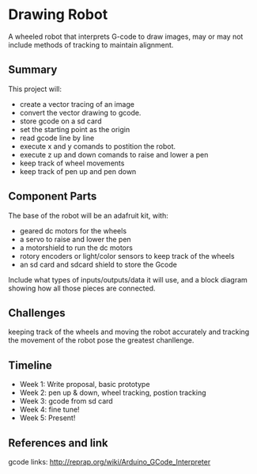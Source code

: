 # Drawing Robot

A wheeled robot that interprets G-code to draw images, may or may not include methods of tracking to maintain alignment. 

## Summary

This project will:
- create a vector tracing of an image
- convert the vector drawing to gcode.
- store gcode on a sd card 
- set the starting point as the origin
- read gcode line by line
- execute x and y comands to postition the robot.
- execute z up and down comands to raise and lower a pen 
- keep track of wheel movements
- keep track of pen up and pen down 


## Component Parts

The base of the robot will be an adafruit kit, with:
- geared dc motors for the wheels
- a servo to raise and lower the pen
- a motorshield to run the dc motors
- rotory encoders or light/color sensors to keep track of the wheels
- an sd card and sdcard shield to store the Gcode


Include what types of inputs/outputs/data it will use, and a block diagram showing how all those pieces are connected.

## Challenges

keeping track of the wheels and moving the robot accurately and tracking the movement of the robot pose the greatest chanllenge.

## Timeline

- Week 1: Write proposal, basic prototype
- Week 2: pen up & down, wheel tracking, postion tracking
- Week 3: gcode from sd card 
- Week 4: fine tune!
- Week 5: Present!

## References and link

gcode links: 
  http://reprap.org/wiki/Arduino_GCode_Interpreter
